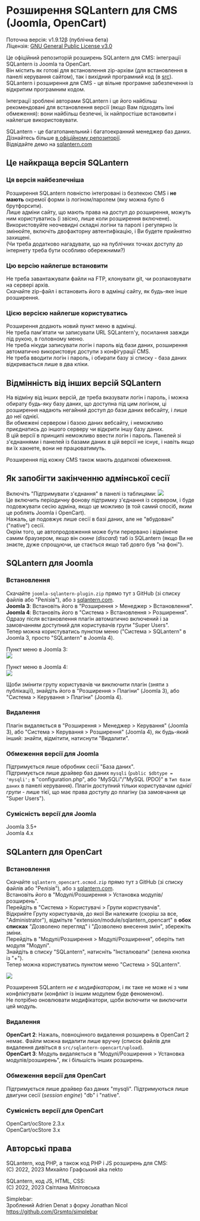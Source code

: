 # Розширення SQLantern для CMS (Joomla, OpenCart)
Поточна версія: v1.9.12β (публічна бета)\
Ліцензія: [GNU General Public License v3.0](LICENSE)

Це офіційний репозиторій розширень SQLantern для CMS: інтеграції SQLantern із Joomla та OpenCart.\
Він містить як готові для встановлення zip-архіви (для встановлення в панелі керування сайтом), так і вихідний програмний код (в [src](src)).\
SQLantern і розширення для CMS - це вільне програмне забезпечення із відкритим програмним кодом.

Інтеграції зроблені авторами SQLantern і це його найбільш рекомендовані для встановлення версії (якщо Вам підходять їхні обмеження): вони найбільш безпечні, їх найпростіше встановити і найлегше використовувати.

SQLantern - це багатопанельний і багатоекранний менеджер баз даних.\
Дізнайтесь більше [в офіційному репозиторії](https://github.com/nekto-kotik/sqlantern/README_uk.md).\
Відвідайте демо на [sqlantern.com](https://sqlantern.com/uk/)

## Це найкраща версія SQLantern
### Ця версія найбезпечніша
Розширення SQLantern повністю інтегровані із безпекою CMS і **не мають** окремої форми із логіном/паролем (яку можна було б брутфорсити).\
Лише адміни сайту, що мають права на доступ до розширення, можуть ним користуватись (і звісно, лише коли розширення включене).\
Використовуйте неочевидні складні логіни та паролі і регулярно їх змінюйте, включіть двофакторну автентифікацію, і Ви будете прийнятно захищені.\
(Чи треба додатково нагадувати, що на публічних точках доступу до інтернету треба бути особливо обережними?)

### Цю версію найлегше встановити
Не треба завантажувати файли на FTP, клонувати git, чи розпаковувати на сервері архів.\
Скачайте zip-файл і встановить його в адмінці сайту, як будь-яке інше розширення.

### Цією версією найлегше користуватись
Розширення додають новий пункт меню в адмінці.\
Не треба пам'ятати чи записувати URL SQLantern'у, посилання завжди під рукою, в головному меню.\
Не треба нікуди записувати логін і пароль від бази даних, розширення автоматично використовує доступи з конфігурації CMS.\
Не треба вводити логін і пароль, і обирати базу зі списку - база даних відкривається лише в два кліки.

## Відмінність від інших версій SQLantern
На відміну від інших версій, де треба вказувати логін і пароль, і можна обирату будь-яку базу даних, що доступна під цим логіном, ці розширення надають негайний доступ до бази даних вебсайту, і лише до неї однієї.\
Ви обмежені сервером і базою даних вебсайту, і неможливо приєднатись до іншого серверу чи відкрити іншу базу даних.\
В цій версії в принципі неможливо ввести логін і пароль. Панелей зі з'єднаннями і панелей із базами даних в цій версії не існує, і навіть якщо ви їх хакнете, вони не працюватимуть.

Розширення під кожну CMS також мають додаткові обмеження.

## Як запобігти закінченню адмінської сесії
Включіть "Підтримувати з'єднання" в панелі із таблицями: ![](https://sqlantern.com/images/icon_keep_alive.png)\
Це включить періодичну фонову підтримку з'єднання із сервером, і буде подовжувати сесію адміна, якщо це можливо (в той самий спосіб, яким це роблять Joomla і OpenCart).\
Нажаль, це подовжує лише сесії в базі даних, але не "вбудовані" ("native") сесії.\
Окрім того, це автопродовження може бути перервано і відмінене самим браузером, якщо він _скине_ (_discard_) таб із SQLantern (якщо Ви не знаєте, дуже спрощуючи, це стається якщо таб довго був "на фоні").

## SQLantern для Joomla
### Встановлення
Скачайте `joomla-sqlantern-plugin.zip` прямо тут з GitHub (зі списку файлів або "Релізів"), або з [sqlantern.com](https://sqlantern.com/uk/).\
**Joomla 3**: Встановіть його в "Розширення > Менеджер > Встановлення".\
**Joomla 4**: Встановіть його в "Система > Встановлення > Розширення".\
Одразу після встановлення плагін автоматично включений і за замовчанням доступний для користувачів групи "Super Users".\
Тепер можна користуватись пунктом меню ("Система > SQLantern" в Joomla 3, просто "SQLantern" в Joomla 4).

Пункт меню в Joomla 3:\
![](https://sqlantern.com/images/uk_cms_joomla3_menu_item.png)

Пункт меню в Joomla 4:\
![](https://sqlantern.com/images/uk_cms_joomla4_menu_item.png)

Щоби змінити групу користувачів чи виключити плагін (зняти з публікації), знайдіть його в "Розширення > Плагіни" (Joomla 3), або "Система > Керування > Плагіни" (Joomla 4).

### Видалення
Плагін видаляється в "Розширення > Менеджер > Керування" (Joomla 3), або "Система > Керування > Розширення" (Joomla 4), як будь-який інший: знайти, відмітити, натиснути "Видалити".

### Обмеження версії для Joomla
Підтримується лише обробник сесії "База даних".\
Підтримується лише драйвер баз даних `mysqli` (`public $dbtype = 'mysqli';` в "configuration.php", або "MySQLi"/"MySQL (PDO)" в `Тип бази даних` в панелі керування).
Плагін доступний тільки користувачам _однієї групи_ - лише тієї, що має права доступу до плагіну (за замовчання це "Super Users").

### Сумісність версії для Joomla
Joomla 3.5+\
Joomla 4.x

## SQLantern для OpenCart
### Встановлення
Скачайте `sqlantern_opencart.ocmod.zip` прямо тут з GitHub (зі списку файлів або "Релізів"), або з [sqlantern.com](https://sqlantern.com/uk/).\
Встановіть його в "Модулі/Розширення > Установка модулів/розширень".\
Перейдіть в "Система > Користувачі > Групи користувачів".\
Відкрийте Групу користувачів, до якої Ви належите (скоріш за все, "Administrator"), відмітьте "extension/module/sqlantern_opencart" в **обох списках** "Дозволено перегляд" і "Дозволено внесення змін", збережіть зміни.\
Перейдіть в "Модулі/Розширення > Модулі/Розширення", оберіть тип модуля "Модулі".\
Знайдіть в списку "SQLantern", натисніть "Інсталювати" (зелена кнопка із "+").\
Тепер можна користуватись пунктом меню "Система > SQLantern".

![](https://sqlantern.com/images/uk_cms_opencart_menu_item.png)

Розширення SQLantern _не є модифікатором_, і як таке не може ні з чим конфліктувати (конфлікт із іншим модулем буде феноменом).\
Не потрібно оновлювати модифікатори, щоби включити чи виключити цей модуль.

### Видалення
**OpenCart 2**: Нажаль, повноцінного видалення розширень в OpenCart 2 немає. Файли можна видалити лише вручну (список файлів для видалення дивіться в `src/sqlantern-opencart/upload`).\
**OpenCart 3**: Модуль видаляється в "Модулі/Розширення > Установка модулів/розширень", як і більшість інших розширень.

### Обмеження версії для OpenCart
Підтримується лише драйвер баз даних "mysqli".
Підтримуються лише двигуни сесії (_session engine_) "db" і "native".

### Сумісність версії для OpenCart
OpenCart/ocStore 2.3.x\
OpenCart/ocStore 3.x

## Авторські права
SQLantern, код PHP, а також код PHP і JS розширень для CMS:\
(C) 2022, 2023 Михайло Графський aka nekto

SQLantern, код JS, HTML, CSS:\
(C) 2022, 2023 Світлана Мілітовська

Simplebar:\
Зроблений Adrien Denat з форку Jonathan Nicol\
https://github.com/Grsmto/simplebar